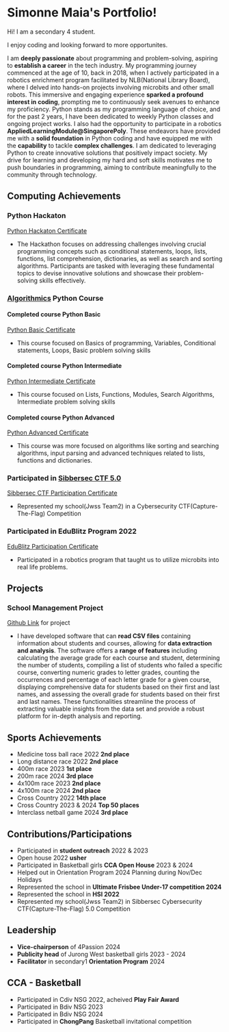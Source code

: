 # Simonne Maia's Portfolio!

Hi! I am a secondary 4 student.

I enjoy coding and looking forward to more opportunites.

I am **deeply passionate** about programming and problem-solving, aspiring to **establish a career** in the tech industry. My programming journey commenced at the age of 10, back in 2018, when I actively participated in a robotics enrichment program facilitated by NLB(National Library Board), where I delved into hands-on projects involving microbits and other small robots. This immersive and engaging experience **sparked a profound interest in coding**, prompting me to continuously seek avenues to enhance my proficiency. Python stands as my programming language of choice, and for the past 2 years, I have been dedicated to weekly Python classes and ongoing project works. I also had the opportunity to participate in a robotics **AppliedLearningModule@SingaporePoly**. These endeavors have provided me with a **solid foundation** in Python coding and have equipped me with the **capability** to tackle **complex challenges**. I am dedicated to leveraging Python to create innovative solutions that positively impact society. My drive for learning and developing my hard and soft skills motivates me to push boundaries in programming, aiming to contribute meaningfully to the community through technology.

## Computing Achievements
### Python Hackaton
  [Python Hackaton Certificate](https://drive.google.com/file/d/1-b5eZotzmOEvmzETqeIScOLkDwrRfrPe/view?usp=sharing) 
  - The Hackathon focuses on addressing challenges involving crucial programming concepts such as conditional statements, loops, lists, functions, list comprehension, dictionaries, as well as search and sorting algorithms. Participants are tasked with leveraging these fundamental topics to devise innovative solutions and showcase their problem-solving skills effectively.

### [Algorithmics](https://algorithmicschool.com/?utm_source=organic&utm_medium=google&utm_referrer=www.google.com) Python Course
#### Completed course Python Basic
  [Python Basic Certificate](https://drive.google.com/file/d/1gWsX14oeGTpsDikJf1COCE2zCOAJauXv/view?usp=sharing)
  - This course focused on Basics of programming, Variables, Conditional statements, Loops, Basic problem solving skills  
    
#### Completed course Python Intermediate
  [Python Intermediate Certificate](https://drive.google.com/file/d/1LkYJbEaQro1YePIobGfn-BOg5rDt-qVK/view?usp=sharing) 
  - This course focused on Lists, Functions, Modules, Search Algorithms, Intermediate problem solving skills  
    
#### Completed course Python Advanced
  [Python Advanced Certificate](https://drive.google.com/file/d/1hnp_qwMjHiMuPm7xXUBIUDp0grKaJLLz/view?usp=sharing) 
  - This course was more focused on algorithms like sorting and searching algorithms, input parsing and advanced techniques related to lists, functions   and dictionaries.
  
### Participated in [Sibbersec CTF 5.0](https://sieberr.live/) 
  [Sibbersec CTF Participation Certificate](https://drive.google.com/file/d/1uX7qo4AKpHAwtweZFqnpaUzgiLr09exg/view?usp=sharing)
  - Represented my school(Jwss Team2) in a Cybersecurity CTF(Capture-The-Flag) Competition 
  
### Participated in EduBlitz Program 2022
  [EduBlitz Participation Certificate](https://drive.google.com/file/d/1MyT-sAwUTp6ZnlIbayQSowoRMtWXn41Z/view?usp=sharing)
  - Participated in a robotics program that taught us to utilize microbits into real life problems.

## Projects 
### School Management Project
  [Github Link](https://github.com/SimonneMaia/School-Management-System.git) for project
  - I have developed software that can **read CSV files** containing information about students and courses, allowing for **data extraction and analysis**. The software offers a **range of features** including calculating the average grade for each course and student, determining the number of students, compiling a list of students who failed a specific course, converting numeric grades to letter grades, counting the occurrences and percentage of each letter grade for a given course, displaying comprehensive data for students based on their first and last names, and assessing the overall grade for students based on their first and last names. These functionalities streamline the process of extracting valuable insights from the data set and provide a robust platform for in-depth analysis and reporting.

## Sports Achievements
  - Medicine toss ball race 2022 **2nd place**
  - Long distance race 2022 **2nd place**
  - 400m race 2023 **1st place**
  - 200m race 2024 **3rd place**
  - 4x100m race 2023 **2nd place**
  - 4x100m race 2024 **2nd place**
  - Cross Country 2022 **14th place**
  - Cross Country 2023 & 2024 **Top 50 places**
  - Interclass netball game 2024 **3rd place**

## Contributions/Participations
  - Participated in **student outreach** 2022 & 2023
  - Open house 2022 **usher**
  - Participated in Basketball girls **CCA Open House** 2023 & 2024
  - Helped out in Orientation Program 2024 Planning during Nov/Dec Holidays
  - Represented the school in **Ultimate Frisbee Under-17 competition 2024**
  - Represented the school in **HSI 2022**
  - Represented my school(Jwss Team2) in Sibbersec Cybersecurity CTF(Capture-The-Flag) 5.0 Competition

## Leadership
  - **Vice-chairperson** of 4Passion 2024
  - **Publicity head** of Jurong West basketball girls 2023 - 2024
  - **Facilitator** in secondary1 **Orientation Program** 2024

## CCA - Basketball
- Participated in Cdiv NSG 2022, acheived **Play Fair Award**
- Participated in Bdiv NSG 2023
- Participated in Bdiv NSG 2024
- Participated in **ChongPang** Basketball invitational competition
   
